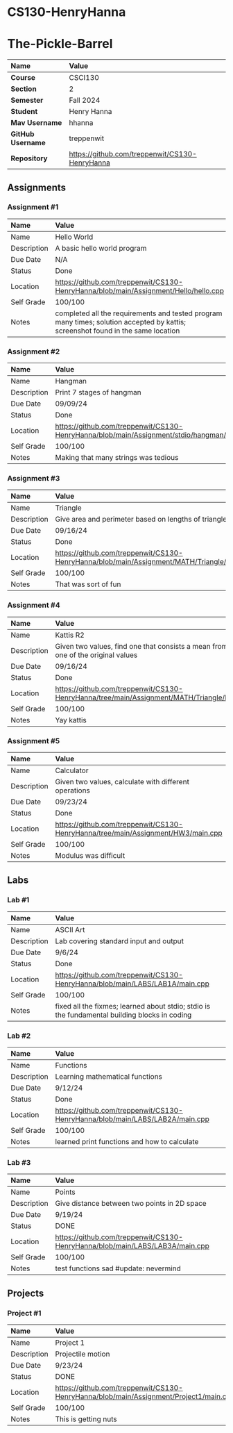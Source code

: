 
# CS130-HenryHanna

# The-Pickle-Barrel


| Name | Value |
| :--- | :--- |
| **Course** | CSCI130 |
| **Section** | 2 |
| **Semester** | Fall 2024 |
| **Student** | Henry Hanna |
| **Mav Username**            | hhanna |
| **GitHub Username**         | treppenwit |
| **Repository**          | https://github.com/treppenwit/CS130-HenryHanna |

## Assignments

### Assignment #1
| Name | Value |
| :--- | :--- |
| Name | Hello World |
| Description | A basic hello world program |
| Due Date | N/A |
| Status | Done |
| Location | https://github.com/treppenwit/CS130-HenryHanna/blob/main/Assignment/Hello/hello.cpp |
| Self Grade | 100/100 |
| Notes | completed all the requirements and tested program many times; solution accepted by kattis; screenshot found in the same location |
### Assignment #2
| Name | Value |
| :--- | :--- |
| Name | Hangman |
| Description | Print 7 stages of hangman |
| Due Date | 09/09/24 |
| Status | Done |
| Location | https://github.com/treppenwit/CS130-HenryHanna/blob/main/Assignment/stdio/hangman/main.cpp |
| Self Grade | 100/100 |
| Notes | Making that many strings was tedious |
### Assignment #3
| Name | Value |
| :--- | :--- |
| Name | Triangle |
| Description | Give area and perimeter based on lengths of triangle sides |
| Due Date | 09/16/24 |
| Status | Done |
| Location | https://github.com/treppenwit/CS130-HenryHanna/blob/main/Assignment/MATH/Triangle/main.cpp |
| Self Grade | 100/100 |
| Notes | That was sort of fun |
### Assignment #4
| Name | Value |
| :--- | :--- |
| Name | Kattis R2 |
| Description | Given two values, find one that consists a mean from one of the original values |
| Due Date | 09/16/24 |
| Status | Done |
| Location | https://github.com/treppenwit/CS130-HenryHanna/tree/main/Assignment/MATH/Triangle/R2 |
| Self Grade | 100/100 |
| Notes | Yay kattis |
### Assignment #5
| Name | Value |
| :--- | :--- |
| Name | Calculator |
| Description | Given two values, calculate with different operations |
| Due Date | 09/23/24 |
| Status | Done |
| Location | https://github.com/treppenwit/CS130-HenryHanna/tree/main/Assignment/HW3/main.cpp |
| Self Grade | 100/100 |
| Notes | Modulus was difficult |
## Labs

### Lab #1
| Name | Value |
| :--- | :--- |
| Name | ASCII Art |
| Description | Lab covering standard input and output |
| Due Date | 9/6/24 |
| Status | Done |
| Location | https://github.com/treppenwit/CS130-HenryHanna/blob/main/LABS/LAB1A/main.cpp |
| Self Grade | 100/100 |
| Notes | fixed all the fixmes; learned about stdio; stdio is the fundamental building blocks in coding |
### Lab #2
| Name | Value |
| :--- | :--- |
| Name | Functions |
| Description | Learning mathematical functions |
| Due Date | 9/12/24 |
| Status | Done |
| Location | https://github.com/treppenwit/CS130-HenryHanna/blob/main/LABS/LAB2A/main.cpp |
| Self Grade | 100/100 |
| Notes | learned print functions and how to calculate |
### Lab #3
| Name | Value |
| :--- | :--- |
| Name | Points |
| Description | Give distance between two points in 2D space |
| Due Date | 9/19/24 |
| Status | DONE |
| Location | https://github.com/treppenwit/CS130-HenryHanna/blob/main/LABS/LAB3A/main.cpp |
| Self Grade | 100/100 |
| Notes | test functions sad #update: nevermind|
## Projects

### Project #1
| Name | Value |
| :--- | :--- |
| Name | Project 1 |
| Description | Projectile motion|
| Due Date | 9/23/24 |
| Status | DONE |
| Location | https://github.com/treppenwit/CS130-HenryHanna/blob/main/Assignment/Project1/main.cpp |
| Self Grade | 100/100 |
| Notes | This is getting nuts |

